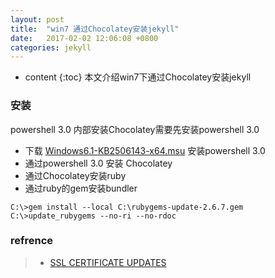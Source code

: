 ```yaml
---
layout: post
title:  "win7 通过Chocolatey安装jekyll"
date:   2017-02-02 12:06:08 +0800
categories: jekyll
---
```


* content
{:toc}
本文介绍win7下通过Chocolatey安装jekyll

### 安装

powershell 3.0 内部安装Chocolatey需要先安装powershell 3.0

- 下载  [Windows6.1-KB2506143-x64.msu](https://www.microsoft.com/en-us/download/confirmation.aspx?id=34595) 安装powershell 3.0
- 通过powershell 3.0 安装 Chocolatey
- 通过Chocolatey安装ruby
- 通过ruby的gem安装bundler

``` shell
C:\>gem install --local C:\rubygems-update-2.6.7.gem
C:\>update_rubygems --no-ri --no-rdoc
```

### refrence

> - [SSL CERTIFICATE UPDATES](http://guides.rubygems.org/ssl-certificate-update)
